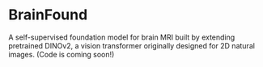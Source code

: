 # BrainFound
A self-supervised foundation model for brain MRI built by extending pretrained DINOv2, a vision transformer originally designed for 2D natural images.
(Code is coming soon!)
